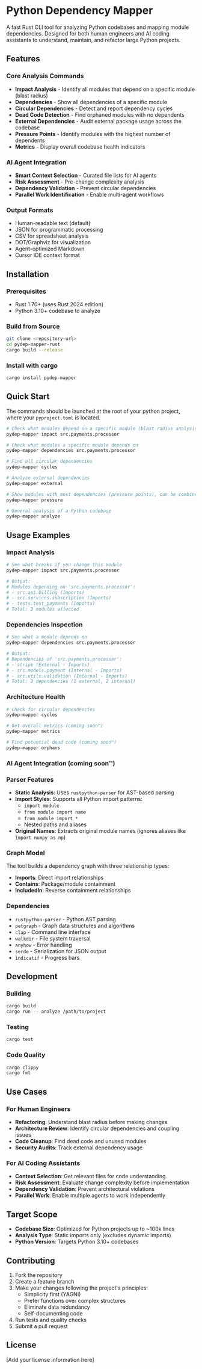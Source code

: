 # Python Dependency Mapper

A fast Rust CLI tool for analyzing Python codebases and mapping module dependencies. Designed for both human engineers and AI coding assistants to understand, maintain, and refactor large Python projects.

## Features

### Core Analysis Commands
- **Impact Analysis** - Identify all modules that depend on a specific module (blast radius)
- **Dependencies** - Show all dependencies of a specific module
- **Circular Dependencies** - Detect and report dependency cycles
- **Dead Code Detection** - Find orphaned modules with no dependents
- **External Dependencies** - Audit external package usage across the codebase
- **Pressure Points** - Identify modules with the highest number of dependents
- **Metrics** - Display overall codebase health indicators

### AI Agent Integration
- **Smart Context Selection** - Curated file lists for AI agents
- **Risk Assessment** - Pre-change complexity analysis
- **Dependency Validation** - Prevent circular dependencies
- **Parallel Work Identification** - Enable multi-agent workflows

### Output Formats
- Human-readable text (default)
- JSON for programmatic processing
- CSV for spreadsheet analysis
- DOT/Graphviz for visualization
- Agent-optimized Markdown
- Cursor IDE context format

## Installation

### Prerequisites
- Rust 1.70+ (uses Rust 2024 edition)
- Python 3.10+ codebase to analyze

### Build from Source
```bash
git clone <repository-url>
cd pydep-mapper-rust
cargo build --release
```

### Install with cargo

```bash
cargo install pydep-mapper
```

## Quick Start

The commands should be launched at the root of your python project, where your `pyproject.toml` is located.

```bash
# Check what modules depend on a specific module (blast radius analysis)
pydep-mapper impact src.payments.processor

# Check what modules a specific module depends on
pydep-mapper dependencies src.payments.processor

# Find all circular dependencies
pydep-mapper cycles

# Analyze external dependencies
pydep-mapper external

# Show modules with most dependencies (pressure points), can be combined with grep or head
pydep-mapper pressure

# General analysis of a Python codebase
pydep-mapper analyze
```

## Usage Examples

### Impact Analysis
```bash
# See what breaks if you change this module
pydep-mapper impact src.payments.processor

# Output:
# Modules depending on 'src.payments.processor':
# - src.api.billing (Imports)
# - src.services.subscription (Imports)
# - tests.test_payments (Imports)
# Total: 3 modules affected
```

### Dependencies Inspection
```bash
# See what a module depends on
pydep-mapper dependencies src.payments.processor

# Output:
# Dependencies of 'src.payments.processor':
# - stripe (External - Imports)
# - src.models.payment (Internal - Imports)
# - src.utils.validation (Internal - Imports)
# Total: 3 dependencies (1 external, 2 internal)
```

### Architecture Health
```bash
# Check for circular dependencies
pydep-mapper cycles

# Get overall metrics (coming soon™)
pydep-mapper metrics

# Find potential dead code (coming soon™)
pydep-mapper orphans
```

### AI Agent Integration (coming soon™)

### Parser Features
- **Static Analysis**: Uses `rustpython-parser` for AST-based parsing
- **Import Styles**: Supports all Python import patterns:
  - `import module`
  - `from module import name`
  - `from module import *`
  - Nested paths and aliases
- **Original Names**: Extracts original module names (ignores aliases like `import numpy as np`)

### Graph Model
The tool builds a dependency graph with three relationship types:
- **Imports**: Direct import relationships
- **Contains**: Package/module containment
- **IncludedIn**: Reverse containment relationships

### Dependencies
- `rustpython-parser` - Python AST parsing
- `petgraph` - Graph data structures and algorithms
- `clap` - Command line interface
- `walkdir` - File system traversal
- `anyhow` - Error handling
- `serde` - Serialization for JSON output
- `indicatif` - Progress bars

## Development

### Building
```bash
cargo build
cargo run -- analyze /path/to/project
```

### Testing
```bash
cargo test
```

### Code Quality
```bash
cargo clippy
cargo fmt
```

## Use Cases

### For Human Engineers
- **Refactoring**: Understand blast radius before making changes
- **Architecture Review**: Identify circular dependencies and coupling issues
- **Code Cleanup**: Find dead code and unused modules
- **Security Audits**: Track external dependency usage

### For AI Coding Assistants
- **Context Selection**: Get relevant files for code understanding
- **Risk Assessment**: Evaluate change complexity before implementation
- **Dependency Validation**: Prevent architectural violations
- **Parallel Work**: Enable multiple agents to work independently

## Target Scope
- **Codebase Size**: Optimized for Python projects up to ~100k lines
- **Analysis Type**: Static imports only (excludes dynamic imports)
- **Python Version**: Targets Python 3.10+ codebases

## Contributing

1. Fork the repository
2. Create a feature branch
3. Make your changes following the project's principles:
   - Simplicity first (YAGNI)
   - Prefer functions over complex structures
   - Eliminate data redundancy
   - Self-documenting code
4. Run tests and quality checks
5. Submit a pull request

## License

[Add your license information here]
